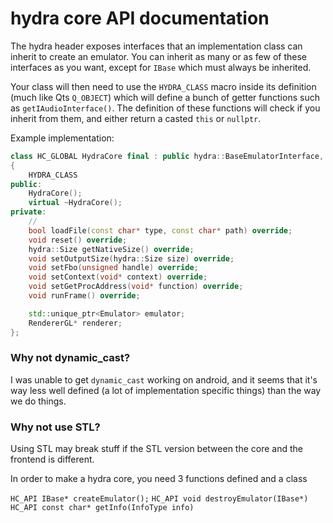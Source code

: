 # hydra core API documentation

The hydra header exposes interfaces that an implementation class can inherit to create an emulator.
You can inherit as many or as few of these interfaces as you want, except for `IBase` which must always be inherited.

Your class will then need to use the `HYDRA_CLASS` macro inside its definition (much like Qts `Q_OBJECT`) which will define a bunch of getter functions
such as `getIAudioInterface()`. The definition of these functions will check if you inherit from them, and either return a casted `this` or `nullptr`.

Example implementation:
```cpp
class HC_GLOBAL HydraCore final : public hydra::BaseEmulatorInterface, public hydra::GlEmulatorInterface, public hydra::FrontendDrivenEmulatorInterface
{
    HYDRA_CLASS
public:
    HydraCore();
    virtual ~HydraCore();
private:
    // 
    bool loadFile(const char* type, const char* path) override;
    void reset() override;
    hydra::Size getNativeSize() override;
    void setOutputSize(hydra::Size size) override;
    void setFbo(unsigned handle) override;
    void setContext(void* context) override;
    void setGetProcAddress(void* function) override;
    void runFrame() override;

    std::unique_ptr<Emulator> emulator;
    RendererGL* renderer;
};
```

### Why not dynamic_cast?
I was unable to get `dynamic_cast` working on android, and it seems that it's way less well defined (a lot of implementation specific things) than the way we do things.

### Why not use STL?
Using STL may break stuff if the STL version between the core and the frontend is different.

In order to make a hydra core, you need 3 functions defined and a class

`HC_API IBase* createEmulator();`
`HC_API void destroyEmulator(IBase*)`
`HC_API const char* getInfo(InfoType info)`

